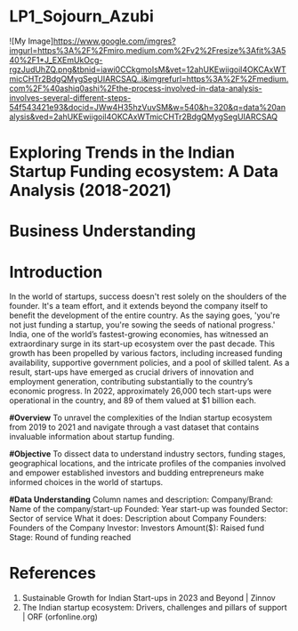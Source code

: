# LP1_Sojourn_Azubi
![My Image]https://www.google.com/imgres?imgurl=https%3A%2F%2Fmiro.medium.com%2Fv2%2Fresize%3Afit%3A540%2F1*J_EXEmUkOcg-rgzJudUhZQ.png&tbnid=iawi0CCkgmoIsM&vet=12ahUKEwiigoil4OKCAxWTmicCHTr2BdgQMygSegUIARCSAQ..i&imgrefurl=https%3A%2F%2Fmedium.com%2F%40ashiq0ashi%2Fthe-process-involved-in-data-analysis-involves-several-different-steps-54f543421e93&docid=JWw4H35hzVuvSM&w=540&h=320&q=data%20analysis&ved=2ahUKEwiigoil4OKCAxWTmicCHTr2BdgQMygSegUIARCSAQ

# Exploring Trends in the Indian  Startup Funding ecosystem: A Data Analysis (2018-2021)

# Business Understanding 

# Introduction
In the world of startups, success doesn't rest solely on the shoulders of the founder. It's a team effort, and it extends beyond the company itself to benefit the development of the entire country. As the saying goes, 'you're not just funding a startup, you're sowing the seeds of national progress.'
India, one of the world’s fastest-growing economies, has witnessed an extraordinary surge in its start-up ecosystem over the past decade. This growth has been propelled by various factors, including increased funding availability, supportive government policies, and a pool of skilled talent. As a result, start-ups have emerged as crucial drivers of innovation and employment generation, contributing substantially to the country’s economic progress. In 2022, approximately 26,000 tech start-ups were operational in the country, and 89 of them valued at $1 billion each.

**#Overview**
To unravel the complexities of the Indian startup ecosystem from 2019 to 2021 and navigate through a vast dataset that contains invaluable information about startup funding. 

**#Objective**
To dissect data to understand industry sectors, funding stages, geographical locations, and the intricate profiles of the companies involved and empower established investors and budding entrepreneurs make informed choices in the world of startups. 

**#Data Understanding**
Column names and description:
Company/Brand: Name of the company/start-up
Founded: Year start-up was founded
Sector: Sector of service
What it does: Description about Company
Founders: Founders of the Company
Investor: Investors
Amount($): Raised fund
Stage: Round of funding reached




# References
1.	Sustainable Growth for Indian Start-ups in 2023 and Beyond | Zinnov
2.	The Indian startup ecosystem: Drivers, challenges and pillars of support | ORF (orfonline.org)
